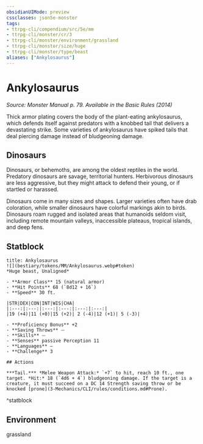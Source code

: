 ```yaml
---
obsidianUIMode: preview
cssclasses: json5e-monster
tags:
- ttrpg-cli/compendium/src/5e/mm
- ttrpg-cli/monster/cr/3
- ttrpg-cli/monster/environment/grassland
- ttrpg-cli/monster/size/huge
- ttrpg-cli/monster/type/beast
aliases: ["Ankylosaurus"]
---
```

# Ankylosaurus
*Source: Monster Manual p. 79. Available in the Basic Rules (2014)*  

Thick armor plating covers the body of the plant-eating ankylosaurus, which defends itself against predators with a knobbed tail that delivers a devastating strike. Some varieties of ankylosaurus have spiked tails that deal piercing damage instead of bludgeoning damage.

## Dinosaurs

Dinosaurs, or behemoths, are among the oldest reptiles in the world. Predatory dinosaurs are savage, territorial hunters. Herbivorous dinosaurs are less aggressive, but they might attack to defend their young, or if startled or harassed.

Dinosaurs come in many sizes and shapes. Larger varieties often have drab coloration, while smaller dinosaurs have colorful markings akin to birds. Dinosaurs roam rugged and isolated areas that humanoids seldom visit, including remote mountain valleys, inaccessible plateaus, tropical islands, and deep fens.

## Statblock

```ad-statblock
title: Ankylosaurus
![](bestiary/tokens/MM/Ankylosaurus.webp#token)
*Huge beast, Unaligned*

- **Armor Class** 15 (natural armor)
- **Hit Points** 68 (`8d12 + 16`)
- **Speed** 30 ft.

|STR|DEX|CON|INT|WIS|CHA|
|:---:|:---:|:---:|:---:|:---:|:---:|
|19 (+4)|11 (+0)|15 (+2)| 2 (-4)|12 (+1)| 5 (-3)|

- **Proficiency Bonus** +2
- **Saving Throws** ⏤
- **Skills** ⏤
- **Senses** passive Perception 11
- **Languages** —
- **Challenge** 3

## Actions

***Tail.*** *Melee Weapon Attack:* `+7` to hit, reach 10 ft., one target. *Hit:* 18 (`4d6 + 4`) bludgeoning damage. If the target is a creature, it must succeed on a DC 14 Strength saving throw or be knocked [prone](3-Mechanics/CLI/rules/conditions.md#Prone).
```
^statblock

## Environment

grassland